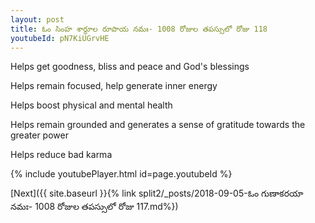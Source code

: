 ```yaml
---
layout: post
title: ఓం సింహ శార్ధూల రూపాయ నమః- 1008 రోజుల తపస్సులో రోజు 118
youtubeId: pN7KiUGrvHE
---
```

 
 
Helps get goodness, bliss and peace and God's blessings
 
Helps remain focused, help generate inner energy 
 
Helps boost physical and mental health 
 
Helps remain grounded and generates a sense of gratitude towards the greater power 
 
Helps reduce bad karma
 
 
 
 


{% include youtubePlayer.html id=page.youtubeId %}
 
[Next]({{ site.baseurl }}{% link  split2/_posts/2018-09-05-ఓం గుణాకరయా నమః- 1008 రోజుల తపస్సులో రోజు 117.md%})
 
